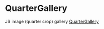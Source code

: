 # QuarterGallery
JS image (quarter crop) gallery
<a href="http://am35a.github.io/QuarterGallery">QuarterGallery</a>
